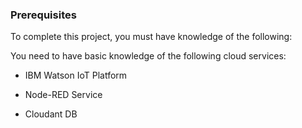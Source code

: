 ### Prerequisites

To complete this project, you must have knowledge of the following:

You need to have basic knowledge of the following cloud services:

-   IBM Watson IoT Platform
    
-   Node-RED Service
    
-   Cloudant DB
